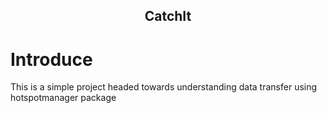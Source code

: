 <h2 align="center">
  <b>CatchIt</b><br>
 
</h2>

# Introduce
This is a simple project headed towards understanding data transfer using hotspotmanager package
